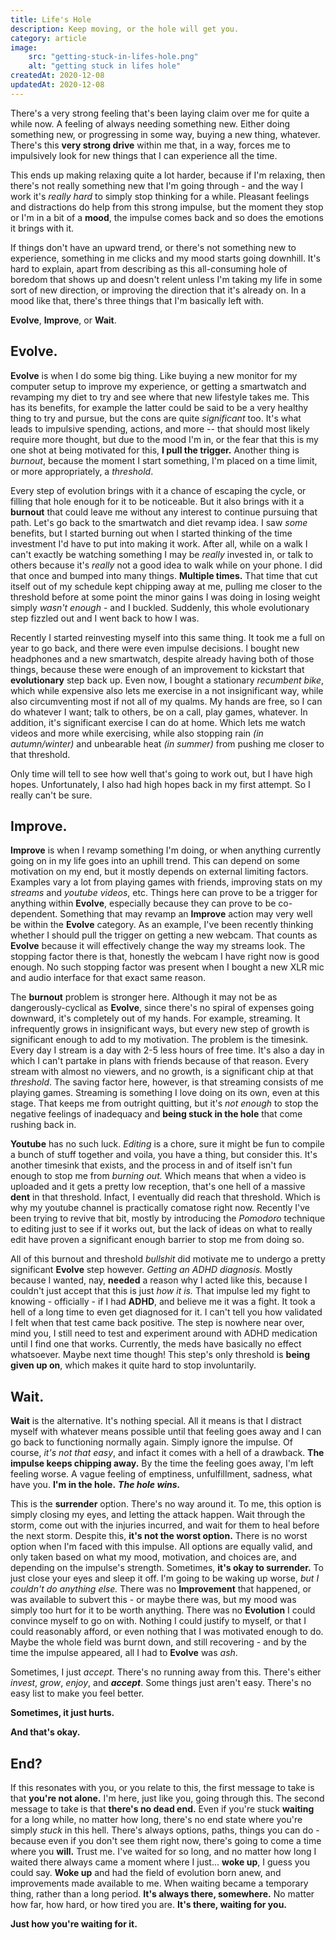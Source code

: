 ```yaml
---
title: Life's Hole
description: Keep moving, or the hole will get you.
category: article
image:
    src: "getting-stuck-in-lifes-hole.png"
    alt: "getting stuck in lifes hole"
createdAt: 2020-12-08
updatedAt: 2020-12-08
---
```


There's a very strong feeling that's been laying claim over me for quite a while now. 
A feeling of always needing something new. Either doing something new, or progressing in some way,
buying a new thing, whatever. There's this **very strong drive** within me that, in a way, forces
me to impulsively look for new things that I can experience all the time.

This ends up making relaxing quite a lot harder, because if I'm relaxing, then there's not really
something new that I'm going through - and the way I work it's _really hard_ to simply stop thinking
for a while. Pleasant feelings and distractions do help from this strong impulse, but the moment they 
stop or I'm in a bit of a **mood**, the impulse comes back and so does the emotions it brings with it.

If things don't have an upward trend, or there's not something new to experience, something in me clicks
and my mood starts going downhill. It's hard to explain, apart from describing as this all-consuming hole
of boredom that shows up and doesn't relent unless I'm taking my life in some sort of new direction, or
improving the direction that it's already on. In a mood like that, there's three things that I'm basically left with.

**Evolve**, **Improve**, or **Wait**.

## Evolve.

**Evolve** is when I do some big thing. Like buying a new monitor for my computer setup to improve my experience,
or getting a smartwatch and revamping my diet to try and see where that new lifestyle takes me. This has its benefits,
for example the latter could be said to be a very healthy thing to try and pursue, but the cons are quite _significant_ too.
It's what leads to impulsive spending, actions, and more -- that should most likely require more thought, but due to the 
mood I'm in, or the fear that this is my one shot at being motivated for this, **I pull the trigger.** Another thing is 
_burnout_, because the moment I start something, I'm placed on a time limit, or more appropriately, a _threshold_.

Every step of evolution brings with it a chance of escaping the cycle, or filling that hole enough for it to be noticeable.
But it also brings with it a **burnout** that could leave me without any interest to continue pursuing that path. Let's go back
to the smartwatch and diet revamp idea. I saw _some_ benefits, but I started burning out when I started thinking of the time 
investment I'd have to put into making it work. After all, while on a walk I can't exactly be watching something I may be _really_
invested in, or talk to others because it's _really_ not a good idea to walk while on your phone. I did that once and bumped into
many things. **Multiple times.** That time that cut itself out of my schedule kept chipping away at me, pulling me closer to the 
threshold before at some point the minor gains I was doing in losing weight simply _wasn't enough_ - and I buckled. Suddenly, this
whole evolutionary step fizzled out and I went back to how I was.

Recently I started reinvesting myself into this same thing. It took me a full on year to go back, and there were even impulse decisions.
I bought new headphones and a new smartwatch, despite already having both of those things, because these were enough of an improvement to
kickstart that **evolutionary** step back up. Even now, I bought a stationary _recumbent bike_, which while expensive also lets me 
exercise in a not insignificant way, while also circumventing most if not all of my qualms. My hands are free, so I can do whatever I want;
talk to others, be on a call, play games, whatever. In addition, it's significant exercise I can do at home. Which lets me watch videos and 
more while exercising, while also stopping rain _(in autumn/winter)_ and unbearable heat _(in summer)_ from pushing me closer to that threshold.

Only time will tell to see how well that's going to work out, but I have high hopes. Unfortunately, I also had high hopes back in my first attempt.
So I really can't be sure.

## Improve.

**Improve** is when I revamp something I'm doing, or when anything currently going on in my life goes into an uphill trend. This can depend on 
some motivation on my end, but it mostly depends on external limiting factors. Examples vary a lot from playing games with friends, improving 
stats on my _streams_ and _youtube videos_, etc. Things here can prove to be a trigger for anything within **Evolve**, especially because they 
can prove to be co-dependent. Something that may revamp an **Improve** action may very well be within the **Evolve** category. As an example,
I've been recently thinking whether I should pull the trigger on getting a new webcam. That counts as **Evolve** because it will effectively
change the way my streams look. The stopping factor there is that, honestly the webcam I have right now is good enough. No such stopping factor was
present when I bought a new XLR mic and audio interface for that exact same reason.

The **burnout** problem is stronger here. Although it may not be as dangerously-cyclical as **Evolve**, since there's no spiral of expenses going downward,
it's completely out of my hands. For example, streaming. It infrequently grows in insignificant ways, but every new step of growth is significant enough
to add to my motivation. The problem is the timesink. Every day I stream is a day with 2-5 less hours of free time. It's also a day in which I can't partake
in plans with friends because of that reason. Every stream with almost no viewers, and no growth, is a significant chip at that _threshold_. The saving factor
here, however, is that streaming consists of me playing games. Streaming is something I love doing on its own, even at this stage. That keeps me from outright 
quitting, but it's _not enough_ to stop the negative feelings of inadequacy and **being stuck in the hole** that come rushing back in.

**Youtube** has no such luck. _Editing_ is a chore, sure it might be fun to compile a bunch of stuff together and voila, you have a thing, but consider this.
It's another timesink that exists, and the process in and of itself isn't fun enough to stop me from _burning out._ Which means that when a video is uploaded
and it gets a pretty low reception, that's one hell of a massive **dent** in that threshold. Infact, I eventually did reach that threshold. Which is why my
youtube channel is practically comatose right now. Recently I've been trying to revive that bit, mostly by introducing the _Pomodoro_ technique to editing
just to see if it works out, but the lack of ideas on what to really edit have proven a significant enough barrier to stop me from doing so.

All of this burnout and threshold _bullshit_ did motivate me to undergo a pretty significant **Evolve** step however. _Getting an ADHD diagnosis._ Mostly
because I wanted, nay, **needed** a reason why I acted like this, because I couldn't just accept that this is just _how it is._ That impulse led my fight
to knowing - officially - if I had **ADHD**, and believe me it was a fight. It took a hell of a long time to even get diagnosed for it. I can't tell you
how validated I felt when that test came back positive. The step is nowhere near over, mind you, I still need to test and experiment around with ADHD 
medication until I find one that works. Currently, the meds have basically no effect whatsoever. Maybe next time though! This step's only threshold is
**being given up on**, which makes it quite hard to stop involuntarily.

## Wait.

**Wait** is the alternative. It's nothing special. All it means is that I distract myself with whatever means possible until that feeling goes away and I can go
back to functioning normally again. Simply ignore the impulse. Of course, _it's not that easy_, and infact it comes with a hell of a drawback. **The impulse keeps chipping away.** By the time the feeling goes away, I'm left feeling worse. A vague feeling of emptiness, unfulfillment, sadness, what have you. **I'm in the hole.** _**The hole wins.**_

This is the **surrender** option. There's no way around it. To me, this option is simply closing my eyes, and letting the attack happen. Wait through the storm, come out with the injuries incurred, and wait for them to heal before the next storm. Despite this, **it's not the worst option.** There is no worst option when I'm faced with this impulse. All options are equally valid, and only taken based on what my mood, motivation, and choices are, and depending on the impulse's strength. Sometimes, **it's okay to surrender.** To just close your eyes and sleep it off. I'm going to be waking up worse, _but I couldn't do anything else._ There was no **Improvement** that happened, or was available to subvert this - or maybe there was, but my mood was simply too hurt for it to be worth anything. There was no **Evolution** I could convince myself to go on with. Nothing I could justify to myself, or that I could reasonably afford, or even nothing that I was motivated enough to do. Maybe the whole field was burnt down, and still recovering - and by the time the impulse appeared, all I had to **Evolve** was _ash_.

Sometimes, I just _accept._ There's no running away from this. There's either _invest_, _grow_, _enjoy_, and **_accept_**. Some things just aren't easy. There's no easy list to make you feel better.

**Sometimes, it just hurts.**

**And that's okay.**

## End?

If this resonates with you, or you relate to this, the first message to take is that **you're not alone.** I'm here, just like you, going through this. The second message to take is that **there's no dead end.** Even if you're stuck **waiting** for a long while, no matter how long, there's no end state where you're simply _stuck_ in this hell. There's always options, paths, things you can do - because even if you don't see them right now, there's going to come a time where you **will.** Trust me. I've waited for so long, and no matter how long I waited there always came a moment where I just... **woke up**, I guess you could say. **Woke up** and had the field of evolution born anew, and improvements made available to me. When waiting became a temporary thing, rather than a long period. **It's always there, somewhere.** No matter how far, how hard, or how tired you are. **It's there, waiting for you.**

**Just how you're waiting for it.**


